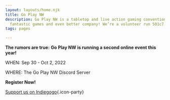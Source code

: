 ```yaml
---
layout: layouts/home.njk
title: Go Play NW
description: Go Play NW is a tabletop and live action gaming convention featuring
  fantastic games and even better company! We’re a volunteer run 501c7 non-profit!
tags: pages

---
```

**The rumors are true:**
**Go Play NW is running a second online event this year!** 

WHEN: Sep 30 - Oct 2, 2022

WHERE: The Go Play NW Discord Server

**Register Now!**
<!---
To cover the costs of hosting the event, we're running an [Indiegogo campaign](https://igg.me/at/bigbadcon2022). There you'll be able to buy a badge, sign up for online games before the con, and secure the illustrious backer pin.

Once we hit our funding level, stretch goal we reach will make the con even better! --->

[Support us on Indiegogo](https://igg.me/at/bigbadcon2022){.icon-party}
